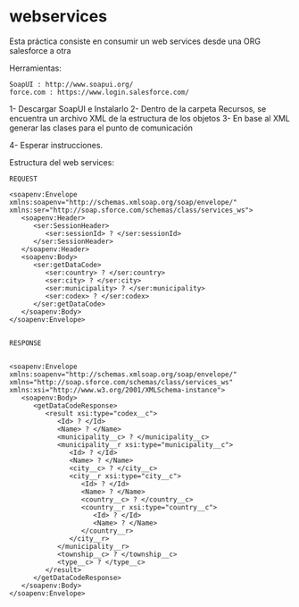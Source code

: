 # webservices

Esta práctica consiste en consumir un web services desde una ORG salesforce a otra

Herramientas:

	SoapUI : http://www.soapui.org/
	force.com : https://www.login.salesforce.com/

1- Descargar SoapUI e Instalarlo
2- Dentro de la carpeta Recursos, se encuentra un archivo XML de la estructura de los objetos
3- En base al XML generar las clases para el punto de comunicación

4- Esperar instrucciones.


Estructura del web services:

	REQUEST

	<soapenv:Envelope xmlns:soapenv="http://schemas.xmlsoap.org/soap/envelope/" xmlns:ser="http://soap.sforce.com/schemas/class/services_ws">
	   <soapenv:Header>
	      <ser:SessionHeader>
	         <ser:sessionId> ? </ser:sessionId>
	      </ser:SessionHeader>
	   </soapenv:Header>
	   <soapenv:Body>
	      <ser:getDataCode>
	         <ser:country> ? </ser:country>
	         <ser:city> ? </ser:city>
	         <ser:municipality> ? </ser:municipality>
	         <ser:codex> ? </ser:codex>
	      </ser:getDataCode>
	   </soapenv:Body>
	</soapenv:Envelope>


	RESPONSE


	<soapenv:Envelope xmlns:soapenv="http://schemas.xmlsoap.org/soap/envelope/" xmlns="http://soap.sforce.com/schemas/class/services_ws" xmlns:xsi="http://www.w3.org/2001/XMLSchema-instance">
	   <soapenv:Body>
	      <getDataCodeResponse>
	         <result xsi:type="codex__c">
	            <Id> ? </Id>
	            <Name> ? </Name>
	            <municipality__c> ? </municipality__c>
	            <municipality__r xsi:type="municipality__c">
	               <Id> ? </Id>
	               <Name> ? </Name>
	               <city__c> ? </city__c>
	               <city__r xsi:type="city__c">
	                  <Id> ? </Id>
	                  <Name> ? </Name>
	                  <country__c> ? </country__c>
	                  <country__r xsi:type="country__c">
	                     <Id> ? </Id>
	                     <Name> ? </Name>
	                  </country__r>
	               </city__r>
	            </municipality__r>
	            <township__c> ? </township__c>
	            <type__c> ? </type__c>
			 </result>
	      </getDataCodeResponse>
	   </soapenv:Body>
	</soapenv:Envelope>

